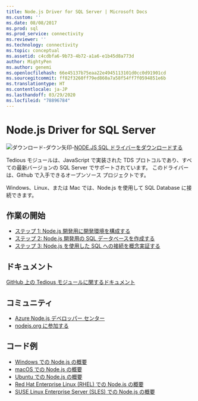 ```yaml
---
title: Node.js Driver for SQL Server | Microsoft Docs
ms.custom: ''
ms.date: 08/08/2017
ms.prod: sql
ms.prod_service: connectivity
ms.reviewer: ''
ms.technology: connectivity
ms.topic: conceptual
ms.assetid: c4cdbfa6-9b73-4b72-a1a6-e1b45d8a773d
author: MightyPen
ms.author: genemi
ms.openlocfilehash: 66e45137b75eaa22e4945113101d0cc0d91901cd
ms.sourcegitcommit: ff82f3260ff79ed860a7a58f54ff7f0594851e6b
ms.translationtype: HT
ms.contentlocale: ja-JP
ms.lasthandoff: 03/29/2020
ms.locfileid: "78896784"
---
```

# <a name="nodejs-driver-for-sql-server"></a>Node.js Driver for SQL Server

![ダウンロード-ダウン矢印-](../../ssms/media/download-icon.png)[NODE.JS SQL ドライバーをダウンロードする](../sql-connection-libraries.md#anchor-20-drivers-relational-access)

Tedious モジュールは、JavaScript で実装された TDS プロトコルであり、すべての最新バージョンの SQL Server でサポートされています。 このドライバーは、Github で入手できるオープンソース プロジェクトです。  
  
Windows、Linux、または Mac では、Node.js を使用して SQL Database に接続できます。  
  
## <a name="getting-started"></a>作業の開始  
* [ステップ 1: Node.js 開発用に開発環境を構成する](step-1-configure-development-environment-for-node-js-development.md)  
* [ステップ 2: Node.js 開発用の SQL データベースを作成する](step-2-create-a-sql-database-for-node-js-development.md)  
* [ステップ 3: Node.js を使用した SQL への接続を概念実証する](step-3-proof-of-concept-connecting-to-sql-using-node-js.md)  
  
## <a name="documentation"></a>ドキュメント  
  
[GitHub 上の Tedious モジュールに関するドキュメント](https://tediousjs.github.io/tedious/)  
  
## <a name="community"></a>コミュニティ  
* [Azure Node.js デベロッパー センター](https://azure.microsoft.com/develop/nodejs/)  
* [nodejs.org に参加する](https://nodejs.org/en/get-involved/)

## <a name="code-examples"></a>コード例
* [Windows での Node.js の概要](https://www.microsoft.com/sql-server/developer-get-started/node/windows/)
* [macOS での Node.js の概要](https://www.microsoft.com/sql-server/developer-get-started/node/mac/)
* [Ubuntu での Node.js の概要](https://www.microsoft.com/sql-server/developer-get-started/node/ubuntu/)
* [Red Hat Enterprise Linux (RHEL) での Node.js の概要](https://www.microsoft.com/sql-server/developer-get-started/node/rhel/)
* [SUSE Linux Enterprise Server (SLES) での Node.js の概要](https://www.microsoft.com/sql-server/developer-get-started/node/sles/)
